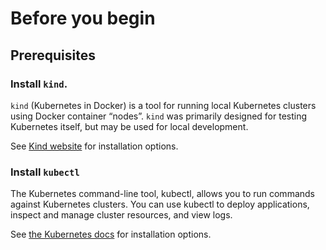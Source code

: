 # Before you begin

## Prerequisites


### Install `kind`.
`kind` (Kubernetes in Docker) is a tool for running local Kubernetes clusters using Docker container “nodes”. `kind` was primarily designed for testing Kubernetes itself, but may be used for local development.

See <a href= "https://kind.sigs.k8s.io/docs/user/quick-start/" target="blank_">Kind website</a> for installation options.


### Install `kubectl`
The Kubernetes command-line tool, kubectl, allows you to run commands against Kubernetes clusters. You can use kubectl to deploy applications, inspect and manage cluster resources, and view logs.

See <a href="https://kubernetes.io/docs/tasks/tools/install-kubectl/" target="_blank">the Kubernetes docs</a> for installation options.
